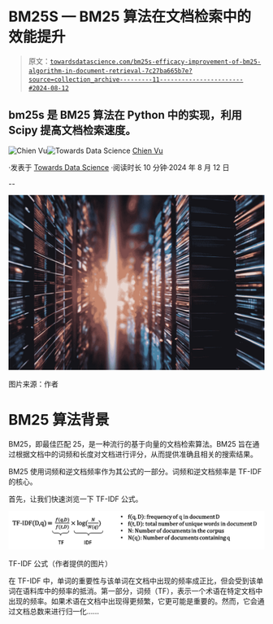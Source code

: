# BM25S — BM25 算法在文档检索中的效能提升

> 原文：[`towardsdatascience.com/bm25s-efficacy-improvement-of-bm25-algorithm-in-document-retrieval-7c27ba665b7e?source=collection_archive---------11-----------------------#2024-08-12`](https://towardsdatascience.com/bm25s-efficacy-improvement-of-bm25-algorithm-in-document-retrieval-7c27ba665b7e?source=collection_archive---------11-----------------------#2024-08-12)

## bm25s 是 BM25 算法在 Python 中的实现，利用 Scipy 提高文档检索速度。

[](https://medium.com/@chienvu?source=post_page---byline--7c27ba665b7e--------------------------------)![Chien Vu](https://medium.com/@chienvu?source=post_page---byline--7c27ba665b7e--------------------------------)[](https://towardsdatascience.com/?source=post_page---byline--7c27ba665b7e--------------------------------)![Towards Data Science](https://towardsdatascience.com/?source=post_page---byline--7c27ba665b7e--------------------------------) [Chien Vu](https://medium.com/@chienvu?source=post_page---byline--7c27ba665b7e--------------------------------)

·发表于 [Towards Data Science](https://towardsdatascience.com/?source=post_page---byline--7c27ba665b7e--------------------------------) ·阅读时长 10 分钟·2024 年 8 月 12 日

--

![](img/0807ee6b67db00d5e3761a48af739a63.png)

图片来源：作者

# BM25 算法背景

BM25，即最佳匹配 25，是一种流行的基于向量的文档检索算法。BM25 旨在通过根据文档中的词频和长度对文档进行评分，从而提供准确且相关的搜索结果。

BM25 使用词频和逆文档频率作为其公式的一部分。词频和逆文档频率是 TF-IDF 的核心。

首先，让我们快速浏览一下 TF-IDF 公式。

![](img/1c9c70b184daeb3319b395da02efb689.png)

TF-IDF 公式（作者提供的图片）

在 TF-IDF 中，单词的重要性与该单词在文档中出现的频率成正比，但会受到该单词在语料库中的频率的抵消。第一部分，词频（TF），表示一个术语在特定文档中出现的频率。如果术语在文档中出现得更频繁，它更可能是重要的。然而，它会通过文档总数来进行归一化……
